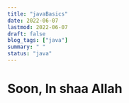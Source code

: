```yaml
---
title: "javaBasics"
date: 2022-06-07
lastmod: 2022-06-07
draft: false
blog_tags: ["java"]
summary: " "
status: "java"
---
```



# Soon, In shaa Allah 